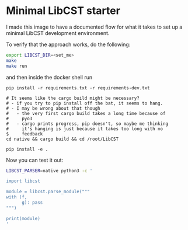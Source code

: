 # Minimal LibCST starter

I made this image to have a documented flow for what it takes
to set up a minimal LibCST development environment.

To verify that the approach works, do the following:

```bash
export LIBCST_DIR=<set_me>
make
make run
```
and then inside the docker shell run
```
pip install -r requirements.txt -r requirements-dev.txt

# It seems like the cargo build might be necessary?
# - if you try to pip install off the bat, it seems to hang.
# - I may be wrong about that though
#   - the very first cargo build takes a long time because of
#     pyo3
#   - cargo prints progress, pip doesn't, so maybe me thinking
#     it's hanging is just because it takes too long with no
$     feedback
cd native && cargo build && cd /root/LibCST

pip install -e .
```

Now you can test it out:
```bash
LIBCST_PARSER=native python3 -c '

import libcst

module = libcst.parse_module("""
with (f,
      g): pass
""")

print(module)
'
```
